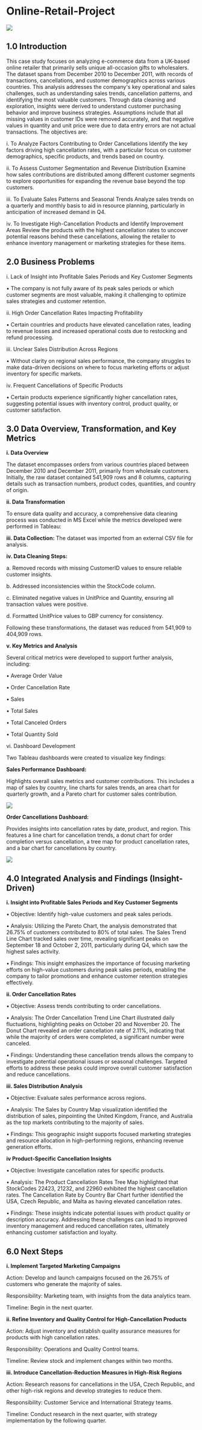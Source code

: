 # Online-Retail-Project
 ![](Online-retail-shops-scaled.jpeg)
## 1.0 Introduction

This case study focuses on analyzing e-commerce data from a UK-based online retailer that primarily sells unique all-occasion gifts to wholesalers. The dataset spans from December 2010 to December 2011, with records of transactions, cancellations, and customer demographics across various countries. This analysis addresses the company's key operational and sales challenges, such as understanding sales trends, cancellation patterns, and identifying the most valuable customers. Through data cleaning and exploration, insights were derived to understand customer purchasing behavior and improve business strategies. Assumptions include that all missing values in customer IDs were removed accurately, and that negative values in quantity and unit price were due to data entry errors are not actual transactions. The objectives are:

i.	To Analyze Factors Contributing to Order Cancellations Identify the key factors driving high cancellation rates, with a particular focus on customer demographics, specific products, and trends based on country. 

ii.	To Assess Customer Segmentation and Revenue Distribution Examine how sales contributions are distributed among different customer segments to explore opportunities for expanding the revenue base beyond the top customers. 

iii.	To Evaluate Sales Patterns and Seasonal Trends Analyze sales trends on a quarterly and monthly basis to aid in resource planning, particularly in anticipation of increased demand in Q4. 

iv.	To Investigate High-Cancellation Products and Identify Improvement Areas Review the products with the highest cancellation rates to uncover potential reasons behind these cancellations, allowing the retailer to enhance inventory management or marketing strategies for these items.


## 2.0 Business Problems

i.	Lack of Insight into Profitable Sales Periods and Key Customer Segments

•	The company is not fully aware of its peak sales periods or which customer segments are most valuable, making it challenging to optimize sales strategies and customer retention.

ii.	High Order Cancellation Rates Impacting Profitability

•	Certain countries and products have elevated cancellation rates, leading to revenue losses and increased operational costs due to restocking and refund processing.

iii.	Unclear Sales Distribution Across Regions

•	Without clarity on regional sales performance, the company struggles to make data-driven decisions on where to focus marketing efforts or adjust inventory for specific markets.

iv.	Frequent Cancellations of Specific Products

•	Certain products experience significantly higher cancellation rates, suggesting potential issues with inventory control, product quality, or customer satisfaction.


## 3.0 Data Overview, Transformation, and Key Metrics

**i. Data Overview**

The dataset encompasses orders from various countries placed between December 2010 and December 2011, primarily from wholesale customers. Initially, the raw dataset contained 541,909 rows and 8 columns, capturing details such as transaction numbers, product codes, quantities, and country of origin.

**ii. Data Transformation**

To ensure data quality and accuracy, a comprehensive data cleaning process was conducted in MS Excel while the metrics developed were performed in Tableau:

**iii.	Data Collection:** The dataset was imported from an external CSV file for analysis.

**iv.	Data Cleaning Steps:**

a.	Removed records with missing CustomerID values to ensure reliable customer insights.

b.	Addressed inconsistencies within the StockCode column.

c.	Eliminated negative values in UnitPrice and Quantity, ensuring all transaction values were positive.

d.	Formatted UnitPrice values to GBP currency for consistency.

Following these transformations, the dataset was reduced from 541,909 to 404,909 rows.

**v.	Key Metrics and Analysis**

Several critical metrics were developed to support further analysis, including:

•	Average Order Value

•	Order Cancellation Rate

•	Sales

•	Total Sales

•	Total Canceled Orders

•	Total Quantity Sold

vi.	Dashboard Development

Two Tableau dashboards were created to visualize key findings:

**Sales Performance Dashboard:**

Highlights overall sales metrics and customer contributions. This includes a map of sales by country, line charts for sales trends, an area chart for quarterly growth, and a Pareto chart for customer sales contribution.


 ![](SalesPerformanceDashboard.png) 


**Order Cancellations Dashboard:**

Provides insights into cancellation rates by date, product, and region. This features a line chart for cancellation trends, a donut chart for order completion versus cancellation, a tree map for product cancellation rates, and a bar chart for cancellations by country. 


  ![](OrderCancellationDashboard.png) 



## 4.0 Integrated Analysis and Findings (Insight-Driven)


**i. Insight into Profitable Sales Periods and Key Customer Segments**

•	Objective: Identify high-value customers and peak sales periods.

•	Analysis: Utilizing the Pareto Chart, the analysis demonstrated that 26.75% of customers contributed to 80% of total sales. The Sales Trend Line Chart tracked sales over time, revealing significant peaks on September 18 and October 2, 2011, particularly during Q4, which saw the highest sales activity.

•	Findings: This insight emphasizes the importance of focusing marketing efforts on high-value customers during peak sales periods, enabling the company to tailor promotions and enhance customer retention strategies effectively.

**ii. Order Cancellation Rates**

•	Objective: Assess trends contributing to order cancellations.

•	Analysis: The Order Cancellation Trend Line Chart illustrated daily fluctuations, highlighting peaks on October 20 and November 20. The Donut Chart revealed an order cancellation rate of 2.11%, indicating that while the majority of orders were completed, a significant number were canceled.

•	Findings: Understanding these cancellation trends allows the company to investigate potential operational issues or seasonal challenges. Targeted efforts to address these peaks could improve overall customer satisfaction and reduce cancellations.

**iii. Sales Distribution Analysis**

•	Objective: Evaluate sales performance across regions.

•	Analysis: The Sales by Country Map visualization identified the distribution of sales, pinpointing the United Kingdom, France, and Australia as the top markets contributing to the majority of sales.

•	Findings: This geographic insight supports focused marketing strategies and resource allocation in high-performing regions, enhancing revenue generation efforts.

**iv Product-Specific Cancellation Insights**

•	Objective: Investigate cancellation rates for specific products.

•	Analysis: The Product Cancellation Rates Tree Map highlighted that StockCodes 22423, 21232, and 22960 exhibited the highest cancellation rates. The Cancellation Rate by Country Bar Chart further identified the USA, Czech Republic, and Malta as having elevated cancellation rates.

•	Findings: These insights indicate potential issues with product quality or description accuracy. Addressing these challenges can lead to improved inventory management and reduced cancellation rates, ultimately enhancing customer satisfaction and loyalty.


## 6.0	Next Steps

**i.	Implement Targeted Marketing Campaigns**

Action: Develop and launch campaigns focused on the 26.75% of customers who generate the majority of sales.

Responsibility:	Marketing team, with insights from the data analytics team.

Timeline: Begin in the next quarter.

**ii.	Refine Inventory and Quality Control for High-Cancellation Products**

Action: Adjust inventory and establish quality assurance measures for products with high cancellation rates.

Responsibility: Operations and Quality Control teams.

Timeline: Review stock and implement changes within two months.

**iii.	Introduce Cancellation-Reduction Measures in High-Risk Regions**

Action: Research reasons for cancellations in the USA, Czech Republic, and other high-risk regions and develop strategies to reduce them.

Responsibility: Customer Service and International Strategy teams.

Timeline: Conduct research in the next quarter, with strategy implementation by the following quarter.

